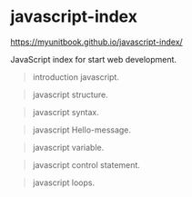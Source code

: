 # javascript-index

https://myunitbook.github.io/javascript-index/

JavaScript index for start web development.  

> introduction javascript.

>javascript structure.

>javascript syntax. 

>javascript Hello-message. 

>javascript variable.

>javascript control statement. 

>javascript loops.
